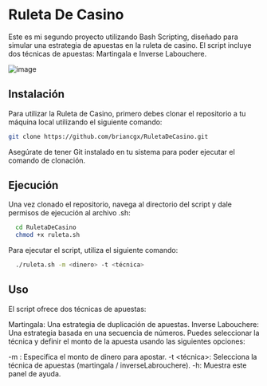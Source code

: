 # Ruleta De Casino

Este es mi segundo proyecto utilizando Bash Scripting, diseñado para simular una estrategia de apuestas en la ruleta de casino. El script incluye dos técnicas de apuestas: Martingala e Inverse Labouchere.

![image](https://github.com/briancgx/RuletaDeCasino/assets/118696146/b2dda4cc-69d2-4643-adb1-220354432079)

## Instalación
Para utilizar la Ruleta de Casino, primero debes clonar el repositorio a tu máquina local utilizando el siguiente comando:
```bash
git clone https://github.com/briancgx/RuletaDeCasino.git
```
Asegúrate de tener Git instalado en tu sistema para poder ejecutar el comando de clonación.

## Ejecución
Una vez clonado el repositorio, navega al directorio del script y dale permisos de ejecución al archivo .sh:
```bash
  cd RuletaDeCasino
  chmod +x ruleta.sh
```
Para ejecutar el script, utiliza el siguiente comando:
```bash
  ./ruleta.sh -m <dinero> -t <técnica>
```

## Uso
El script ofrece dos técnicas de apuestas:

Martingala: Una estrategia de duplicación de apuestas.
Inverse Labouchere: Una estrategia basada en una secuencia de números.
Puedes seleccionar la técnica y definir el monto de la apuesta usando las siguientes opciones:

-m <dinero>: Especifica el monto de dinero para apostar.
-t <técnica>: Selecciona la técnica de apuestas (martingala / inverseLabrouchere).
-h: Muestra este panel de ayuda.
